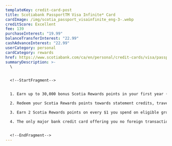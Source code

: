 ```yaml
---
templateKey: credit-card-post
title: Scotiabank PassportTM Visa Infinite* Card
cardImage: /img/scotia_passport_visainfinite_eng-3-.webp
creditScore: Excellent
fee: 139
purchaseInterest: "19.99"
balanceTransferInterest: "22.99"
cashAdvanceInterest: "22.99"
userCategory: personal
cardCategory: rewards
href: https://www.scotiabank.com/ca/en/personal/credit-cards/visa/passport-infinite-card.html
summaryDescription: >-
  \


  <!--StartFragment-->


  1. Earn up to 30,000 bonus Scotia Rewards points in your first year (that’s up to $300 towards travel)\

  2. Redeem your Scotia Rewards points towards statement credits, travel, the latest in tech, gift cards and more!\

  3. Earn 2 Scotia Rewards points on every $1 you spend on eligible grocery stores, dining, entertainment purchases, and daily transit purchases (including buses, subways, taxis and more)\

  4. The only major bank credit card offering you no foreign transaction fees, including for shopping online or abroad.


  <!--EndFragment-->
---
```

